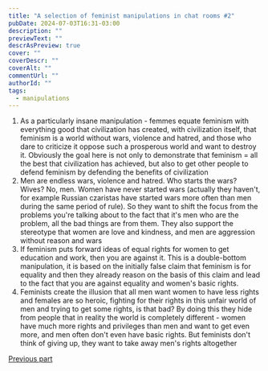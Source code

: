```yaml
---
title: "A selection of feminist manipulations in chat rooms #2"
pubDate: 2024-07-03T16:31-03:00
description: ""
previewText: ""
descrAsPreview: true
cover: ""
coverDescr: ""
coverAlt: ""
commentUrl: ""
authorId: ""
tags:
  - manipulations
---
```

1. As a particularly insane manipulation - femmes equate feminism with everything good that civilization has created, with civilization itself, that feminism is a world without wars, violence and hatred, and those who dare to criticize it oppose such a prosperous world and want to destroy it. Obviously the goal here is not only to demonstrate that feminism = all the best that civilization has achieved, but also to get other people to defend feminism by defending the benefits of civilization
2. Men are endless wars, violence and hatred. Who starts the wars? Wives? No, men. Women have never started wars (actually they haven't, for example Russian czaristas have started wars more often than men during the same period of rule). So they want to shift the focus from the problems you're talking about to the fact that it's men who are the problem, all the bad things are from them. They also support the stereotype that women are love and kindness, and men are aggression without reason and wars
3. If feminism puts forward ideas of equal rights for women to get education and work, then you are against it. This is a double-bottom manipulation, it is based on the initially false claim that feminism is for equality and then they already reason on the basis of this claim and lead to the fact that you are against equality and women's basic rights.
4. Feminists create the illusion that all men want women to have less rights and females are so heroic, fighting for their rights in this unfair world of men and trying to get some rights, is that bad? By doing this they hide from people that in reality the world is completely different - women have much more rights and privileges than men and want to get even more, and men often don't even have basic rights. But feminists don't think of giving up, they want to take away men's rights altogether

[Previous part](./2024-a-selection-of-feminist-manipulations-in-chat-rooms-1)
